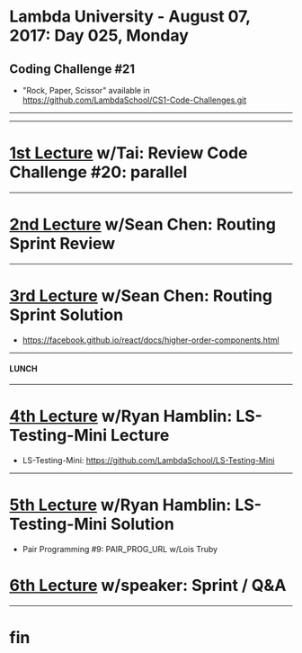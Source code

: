 # Lambda University - August 07, 2017: Day 025, Monday
## Coding Challenge #21
- "Rock, Paper, Scissor" available in https://github.com/LambdaSchool/CS1-Code-Challenges.git
***

***
# [1st Lecture](https://youtu.be/EWejyPwcfis) w/Tai: Review Code Challenge #20: parallel
***
# [2nd Lecture](VIDEO_RECORDED_NOT_POSTED) w/Sean Chen: Routing Sprint Review
***
# [3rd Lecture](https://youtu.be/EIu4D0QWECM) w/Sean Chen: Routing Sprint Solution
- https://facebook.github.io/react/docs/higher-order-components.html

***
#### LUNCH
***
# [4th Lecture](https://youtu.be/nTRxvncdyHY) w/Ryan Hamblin: LS-Testing-Mini Lecture
- LS-Testing-Mini: https://github.com/LambdaSchool/LS-Testing-Mini

***
# [5th Lecture](https://youtu.be/ujinGT484G8) w/Ryan Hamblin: LS-Testing-Mini Solution
- Pair Programming #9: PAIR_PROG_URL w/Lois Truby

# [6th Lecture](VIDEO_RECORDED_NOT_POSTED) w/speaker: Sprint / Q&A
***
# fin
